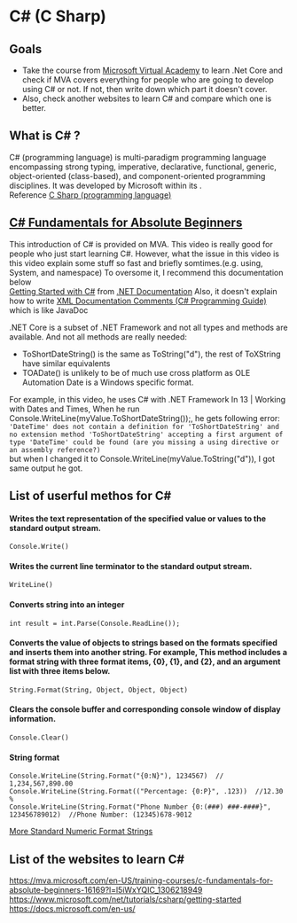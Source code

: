 C# (C Sharp)
=====================================

## Goals

- Take the course from [Microsoft Virtual Academy](https://mva.microsoft.com/) to learn .Net Core and check if MVA covers everything for people who are going to develop using C# or not.
If not, then write down which part it doesn't cover.
- Also, check another websites to learn C# and compare which one is better.

What is C# ?
-------------------------------------

C# (programming language) is multi-paradigm programming language encompassing strong typing, imperative, declarative, functional, generic, object-oriented (class-based), and component-oriented programming disciplines. It was developed by Microsoft within its .  
Reference [C Sharp (programming language)](https://en.wikipedia.org/wiki/C_Sharp_(programming_language))


## [C# Fundamentals for Absolute Beginners](https://mva.microsoft.com/en-US/training-courses/c-fundamentals-for-absolute-beginners-16169?l=l5iWxYQIC_1306218949)
This introduction of C# is provided on MVA.
This video is really good for people who just start learning C#.
However, what the issue in this video is this video explain some stuff so fast and briefly somtimes.(e.g. using, System, and namespace)
To oversome it, I recommend this documentation below  
[Getting Started with C#](https://www.microsoft.com/net/tutorials/csharp/getting-started/hello-world) from [.NET Documentation](https://docs.microsoft.com/en-us/dotnet/)
Also, it doesn't explain how to write [XML Documentation Comments (C# Programming Guide)](https://msdn.microsoft.com/en-us/library/b2s063f7.aspx) which is like JavaDoc

.NET Core is a subset of .NET Framework and not all types and methods are available. And not all methods are really needed:
- ToShortDateString() is the same as ToString("d"), the rest of ToXString have similar equivalents
- TOADate() is unlikely to be of much use cross platform as OLE Automation Date is a Windows specific format.

For example, in this video, he uses C# with .NET Framework 
In 13 | Working with Dates and Times, When he run Console.WriteLine(myValue.ToShortDateString());,
he gets following error:  
`
'DateTime' does not contain a definition for 'ToShortDateString' and no extension method 'ToShortDateString' accepting a first argument of type 'DateTime' could be found (are you missing a using directive or an assembly reference?)
`  
but when I changed it to Console.WriteLine(myValue.ToString("d")), 
I got same output he got.

## List of userful methos for C#
#### Writes the text representation of the specified value or values to the standard output stream.
```
Console.Write()
```
#### Writes the current line terminator to the standard output stream.
```
WriteLine()
```
#### Converts string into an integer
```
int result = int.Parse(Console.ReadLine());
```
#### Converts the value of objects to strings based on the formats specified and inserts them into another string. For example, This method includes a format string with three format items, {0}, {1}, and {2}, and an argument list with three items below.
```
String.Format(String, Object, Object, Object) 
```
#### Clears the console buffer and corresponding console window of display information.
```
Console.Clear()
```
#### String format
```
Console.WriteLine(String.Format("{0:N}"), 1234567)  // 1,234,567,890.00 
Console.WriteLine(String.Format(("Percentage: {0:P}", .123))  //12.30 %
Console.WriteLine(String.Format("Phone Number {0:(###) ###-####}", 123456789012)  //Phone Number: (12345)678-9012
```
[More Standard Numeric Format Strings](https://msdn.microsoft.com/en-us/library/dwhawy9k(v=vs.110).aspx)

## List of the websites to learn C#
https://mva.microsoft.com/en-US/training-courses/c-fundamentals-for-absolute-beginners-16169?l=l5iWxYQIC_1306218949
https://www.microsoft.com/net/tutorials/csharp/getting-started
https://docs.microsoft.com/en-us/
